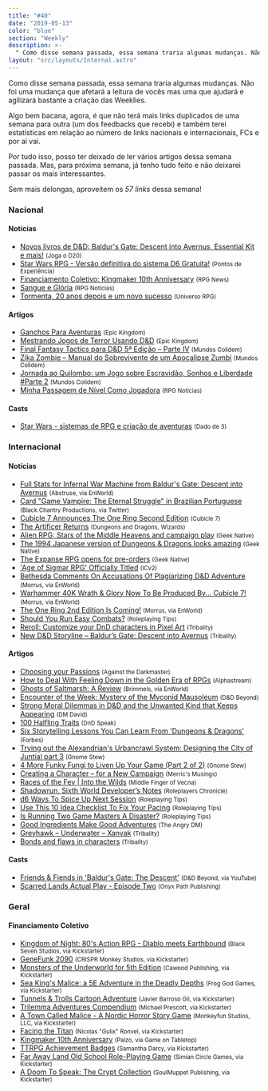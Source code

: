 ```yaml
---
title: "#40"
date: "2019-05-13"
color: "blue"
section: "Weekly"
description: >-
  " Como disse semana passada, essa semana traria algumas mudanças. Não foi uma mudança que afetará a leitura de vocês mas uma que ajudará e agilizará bastante a criação das Weeklies."
layout: "src/layouts/Internal.astro"
---
```


Como disse semana passada, essa semana traria algumas mudanças. Não foi uma mudança que afetará a leitura de vocês mas uma que ajudará e agilizará bastante a criação das Weeklies.

Algo bem bacana, agora, é que não terá mais links duplicados de uma semana para outra (um dos feedbacks que recebi) e também terei estatísticas em relação ao número de links nacionais e internacionais, FCs e por aí vai.

Por tudo isso, posso ter deixado de ler vários artigos dessa semana passada. Mas, para próxima semana, já tenho tudo feito e não deixarei passar os mais interessantes.

Sem mais delongas, aproveitem os _57 links_ dessa semana!

### Nacional

#### Notícias

- [Novos livros de D&amp;D: Baldur&#039;s Gate: Descent into Avernus, Essential Kit e mais!] <small>(Joga o D20)</small>
- [Star Wars RPG - Versão definitiva do sistema D6 Gratuita!] <small>(Pontos de Experiência)</small>
- [Financiamento Coletivo: Kingmaker 10th Anniversary] <small>(RPG News)</small>
- [Sangue e Glória] <small>(RPG Notícias)</small>
- [Tormenta, 20 anos depois e um novo sucesso] <small>(Universo RPG)</small>

#### Artigos

- [Ganchos Para Aventuras] <small>(Epic Kingdom)</small>
- [Mestrando Jogos de Terror Usando D&amp;D] <small>(Epic Kingdom)</small>
- [Final Fantasy Tactics para D&amp;D 5ª Edição – Parte IV] <small>(Mundos Colidem)</small>
- [Zika Zombie – Manual do Sobrevivente de um Apocalipse Zumbi] <small>(Mundos Colidem)</small>
- [Jornada ao Quilombo: um Jogo sobre Escravidão, Sonhos e Liberdade #Parte 2] <small>(Mundos Colidem)</small>
- [Minha Passagem de Nível Como Jogadora] <small>(RPG Notícias)</small>

#### Casts

- [Star Wars - sistemas de RPG e criação de aventuras] <small>(Dado de 3)</small>

### Internacional

#### Notícias

- [Full Stats for Infernal War Machine from Baldur&#039;s Gate: Descent into Avernus] <small>(Abstruse, via EnWorld)</small>
- [Card &quot;Game Vampire: The Eternal Struggle&quot; in Brazilian Portuguese] <small>(Black Chantry Productions, via Twitter)</small>
- [Cubicle 7 Announces The One Ring Second Edition] <small>(Cubicle 7)</small>
- [The Artificer Returns] <small>(Dungeons and Dragons, Wizards)</small>
- [Alien RPG: Stars of the Middle Heavens and campaign play] <small>(Geek Native)</small>
- [The 1994 Japanese version of Dungeons &amp; Dragons looks amazing] <small>(Geek Native)</small>
- [The Expanse RPG opens for pre-orders] <small>(Geek Native)</small>
- [&#039;Age of Sigmar RPG&#039; Officially Titled] <small>(ICv2)</small>
- [Bethesda Comments On Accusations Of Plagiarizing D&amp;D Adventure] <small>(Morrus, via EnWorld)</small>
- [Warhammer 40K Wrath &amp; Glory Now To Be Produced By... Cubicle 7!] <small>(Morrus, via EnWorld)</small>
- [The One Ring 2nd Edition Is Coming!] <small>(Morrus, via EnWorld)</small>
- [Should You Run Easy Combats?] <small>(Roleplaying Tips)</small>
- [Reroll: Customize your DnD characters in Pixel Art] <small>(Tribality)</small>
- [New D&amp;D Storyline – Baldur’s Gate: Descent into Avernus] <small>(Tribality)</small>

#### Artigos

- [Choosing your Passions] <small>(Against the Darkmaster)</small>
- [How to Deal With Feeling Down in the Golden Era of RPGs] <small>(Alphastream)</small>
- [Ghosts of Saltmarsh: A Review] <small>(Brimmels, via EnWorld)</small>
- [Encounter of the Week: Mystery of the Myconid Mausoleum] <small>(D&amp;D Beyond)</small>
- [Strong Moral Dilemmas in D&amp;D and the Unwanted Kind that Keeps Appearing] <small>(DM David)</small>
- [100 Halfling Traits] <small>(DnD Speak)</small>
- [Six Storytelling Lessons You Can Learn From &#039;Dungeons &amp; Dragons&#039;] <small>(Forbes)</small>
- [Trying out the Alexandrian&#039;s Urbancrawl System: Designing the City of Juntial part 3] <small>(Gnome Stew)</small>
- [4 More Funky Fungi to Liven Up Your Game (Part 2 of 2)] <small>(Gnome Stew)</small>
- [Creating a Character – for a New Campaign] <small>(Merric&#039;s Musings)</small>
- [Races of the Fey | Into the Wilds] <small>(Middle Finger of Vecna)</small>
- [Shadowrun, Sixth World Developer’s Notes] <small>(Roleplayers Chronicle)</small>
- [d6 Ways To Spice Up Next Session] <small>(Roleplaying Tips)</small>
- [Use This 10 Idea Checklist To Fix Your Pacing] <small>(Roleplaying Tips)</small>
- [Is Running Two Game Masters A Disaster?] <small>(Roleplaying Tips)</small>
- [Good Ingredients Make Good Adventures] <small>(The Angry DM)</small>
- [Greyhawk – Underwater – Xanvak] <small>(Tribality)</small>
- [Bonds and flaws in characters] <small>(Tribality)</small>

#### Casts

- [Friends &amp; Fiends in &#039;Baldur&#039;s Gate: The Descent&#039;] <small>(D&amp;D Beyond, via YouTube)</small>
- [Scarred Lands Actual Play - Episode Two] <small>(Onyx Path Publishing)</small>

### Geral

#### Financiamento Coletivo

- [Kingdom of Night: 80&#039;s Action RPG - Diablo meets Earthbound] <small>(Black Seven Studios, via Kickstarter)</small>
- [GeneFunk 2090] <small>(CRISPR Monkey Studios, via Kickstarter)</small>
- [Monsters of the Underworld for 5th Edition] <small>(Cawood Publishing, via Kickstarter)</small>
- [Sea King&#039;s Malice: a 5E Adventure in the Deadly Depths] <small>(Frog God Games, via Kickstarter)</small>
- [Tunnels &amp; Trolls Cartoon Adventure] <small>(Javier Barroso Gil, via Kickstarter)</small>
- [Trilemma Adventures Compendium] <small>(Michael Prescott, via Kickstarter)</small>
- [A Town Called Malice - A Nordic Horror Story Game] <small>(Monkeyfun Studios, LLC, via Kickstarter)</small>
- [Facing the Titan] <small>(Nicolas &quot;Gulix&quot; Ronvel, via Kickstarter)</small>
- [Kingmaker 10th Anniversary] <small>(Paizo, via Game on Tabletop)</small>
- [TTRPG Achievement Badges] <small>(Samantha Darcy, via Kickstarter)</small>
- [Far Away Land Old School Role-Playing Game] <small>(Simian Circle Games, via Kickstarter)</small>
- [A Doom To Speak: The Crypt Collection] <small>(SoulMuppet Publishing, via Kickstarter)</small>

[six storytelling lessons you can learn from &#039;dungeons &amp; dragons&#039;]: https://www.forbes.com/sites/goldiechan/2019/05/17/storytelling-lessons-dnd/
[novos livros de d&amp;d: baldur&#039;s gate: descent into avernus, essential kit e mais!]: https://jogaod20.blogspot.com/2019/05/DnDLive2019-1.html
[how to deal with feeling down in the golden era of rpgs]: http://alphastream.org/index.php/2019/05/17/how-to-deal-with-feeling-down-in-the-golden-era-of-rpgs/
[cubicle 7 announces the one ring second edition]: https://www.cubicle7games.com/cubicle-7-announces-the-one-ring-second-edition/
[a doom to speak: the crypt collection]: https://www.kickstarter.com/projects/soulmuppet/a-doom-to-speak-the-crypt-collection
[alien rpg: stars of the middle heavens and campaign play]: https://www.geeknative.com/65748/alien-rpg-stars-of-the-middle-heavens-and-campaign-play/
[minha passagem de nível como jogadora]: https://medium.com/rpgnoticias/minha-passagem-de-n%C3%ADvel-como-jogadora-9775d3e0505a
[scarred lands actual play - episode two]: https://www.youtube.com/watch?v=ObMJcb3BioQ
[ganchos para aventuras]: https://epickingdom.wordpress.com/2019/05/16/ganchos-para-aventuras/
[kingdom of night: 80&#039;s action rpg - diablo meets earthbound]: https://www.kickstarter.com/projects/72352007/kingdom-of-night-80s-action-rpg-diablo-meets-earth
[sea king&#039;s malice: a 5e adventure in the deadly depths]: https://www.kickstarter.com/projects/froggodgames/sea-kings-malice-a-5e-adventure-in-the-deadly-dept
[mestrando jogos de terror usando d&amp;d]: https://epickingdom.wordpress.com/2019/05/14/mestrando-jogos-de-terror-usando-dd/
[star wars rpg - versão definitiva do sistema d6 gratuita!]: http://www.pontosdeexperiencia.com.br/2015/02/star-wars-rpg-versao-definitiva-do.html
[star wars - sistemas de rpg e criação de aventuras]: https://anchor.fm/dadode3/episodes/Star-Wars---sistemas-de-RPG-e-criao-de-aventuras-e3vhvi
[financiamento coletivo: kingmaker 10th anniversary]: https://newsrpg.wordpress.com/2019/05/14/financiamento-coletivo-kingmaker-10th-anniversary/
[kingmaker 10th anniversary]: https://www.gameontabletop.com/cf194/kingmaker-10th-anniversary.html
[ttrpg achievement badges]: https://www.kickstarter.com/projects/samanthadarcy/ttrpg-achievement-badges
[encounter of the week: mystery of the myconid mausoleum]: https://www.dndbeyond.com/posts/492-encounter-of-the-week-mystery-of-the-myconid
[sangue e glória]: https://medium.com/rpgnoticias/sangue-e-glória-6b4143bc8892
[final fantasy tactics para d&amp;d 5ª edição – parte iv]: https://www.mundoscolidem.com.br/final-fantasy-tactics-para-5a-edicao-parte-iv/
[tormenta, 20 anos depois e um novo sucesso]: https://universorpg.com/bau-do-mestre/financiamentos/tormenta-20-anos-depois-e-um-novo-sucesso/
[zika zombie – manual do sobrevivente de um apocalipse zumbi]: https://www.mundoscolidem.com.br/zika-zombie/
[jornada ao quilombo: um jogo sobre escravidão, sonhos e liberdade #parte 2]: https://www.mundoscolidem.com.br/jornada-ao-quilombo-um-jogo-sobre-escravidao-sonhos-e-liberdade-parte-2/
[is running two game masters a disaster?]: https://www.roleplayingtips.com/running-games/is-running-two-game-masters-a-disaster/
[use this 10 idea checklist to fix your pacing]: https://www.roleplayingtips.com/running-games/use-this-10-idea-checklist-to-fix-your-pacing/
[should you run easy combats?]: https://www.roleplayingtips.com/combat/combat-action/should-you-run-easy-combats/
[strong moral dilemmas in d&amp;d and the unwanted kind that keeps appearing]: https://dmdavid.com/tag/strong-moral-dilemmas-in-dd-and-the-unwanted-kind-that-keeps-appearing/
[d6 ways to spice up next session]: https://www.roleplayingtips.com/running-games/d6-ways-to-spice-up-next-session/
[good ingredients make good adventures]: https://theangrygm.com/good-ingredients-good-adventures/
[100 halfling traits]: http://dndspeak.com/2019/05/100-halfling-traits/
[bonds and flaws in characters]: https://www.tribality.com/2019/05/14/bonds-and-flaws-in-characters/
[greyhawk – underwater – xanvak]: https://www.tribality.com/2019/05/15/greyhawk-underwater-syrmyr-2/
[reroll: customize your dnd characters in pixel art]: https://www.tribality.com/2019/05/15/reroll-customize-your-dnd-characters-in-pixel-art/
[new d&amp;d storyline – baldur’s gate: descent into avernus]: https://www.tribality.com/2019/05/17/new-dd-storyline-baldurs-gate-descent-into-avernus/
[the artificer returns]: http://dnd.wizards.com/articles/unearthed-arcana/artificer-returns
[trying out the alexandrian&#039;s urbancrawl system: designing the city of juntial part 3]: https://gnomestew.com/trying-out-the-alexandrians-urbancrawl-system-designing-the-city-of-juntial-part-3/
[4 more funky fungi to liven up your game (part 2 of 2)]: https://gnomestew.com/4-more-funky-fungi-to-liven-up-your-game-part-2-of-2/
[races of the fey | into the wilds]: https://mfov.magehandpress.com/2019/05/races-of-fey-into-wilds.html
[bethesda comments on accusations of plagiarizing d&amp;d adventure]: http://www.enworld.org/forum/content.php?6295-Bethesda-Comments-On-Accusations-Of-Palgiarizing-D-D-Adventure#new_tab&utm_source=rss&utm_medium=rss&utm_campaign=bethesda-comments-on-accusations-of-plagiarizing-dd-adventure
[&#039;age of sigmar rpg&#039; officially titled]: https://icv2.com/articles/news/view/43205/age-sigmar-rpg-officially-titled
[a town called malice - a nordic horror story game]: https://www.kickstarter.com/projects/monkeyfunstudios/a-town-called-malice-a-nordic-horror-story-game
[facing the titan]: https://www.kickstarter.com/projects/gulix/facing-the-titan
[monsters of the underworld for 5th edition]: https://www.kickstarter.com/projects/1875657065/monsters-of-the-underworld-for-5th-edition
[far away land old school role-playing game]: https://www.kickstarter.com/projects/305572273/far-away-land-old-school-role-playing-game
[genefunk 2090]: https://www.kickstarter.com/projects/crisprmonkey/genefunk-2090
[tunnels &amp; trolls cartoon adventure]: https://www.kickstarter.com/projects/863831334/tunnels-and-trolls-cartoon-adventure
[trilemma adventures compendium]: https://www.kickstarter.com/projects/trilemma/trilemma-adventures-compendium
[ghosts of saltmarsh: a review]: http://www.enworld.org/forum/content.php?6301-Ghosts-of-Saltmarsh-A-Review
[the 1994 japanese version of dungeons &amp; dragons looks amazing]: https://www.geeknative.com/65761/the-1994-japanese-version-of-dungeons-dragons-looks-amazing/
[the expanse rpg opens for pre-orders]: https://www.geeknative.com/65786/the-expanse-rpg-opens-for-pre-orders/
[warhammer 40k wrath &amp; glory now to be produced by... cubicle 7!]: http://www.enworld.org/forum/content.php?6310-Warhammer-40K-Wrath-Glory-Now-Tp-Be-Produced-By-Cubicle-7!
[the one ring 2nd edition is coming!]: http://www.enworld.org/forum/content.php?6315-The-One-Ring-2nd-Edition-Is-Coming!
[full stats for infernal war machine from baldur&#039;s gate: descent into avernus]: http://www.enworld.org/forum/content.php?6320-Full-Stats-for-Infernal-War-Machine
[card &quot;game vampire: the eternal struggle&quot; in brazilian portuguese]: https://twitter.com/Black_Chantry/status/1129798455646404611
[choosing your passions]: https://www.vsdarkmaster.com/2019/05/19/choosing-your-passions/
[creating a character – for a new campaign]: https://merricb.com/2019/05/19/creating-a-character-for-a-new-campaign/
[shadowrun, sixth world developer’s notes]: http://roleplayerschronicle.com/?p=50661
[friends &amp; fiends in &#039;baldur&#039;s gate: the descent&#039;]: https://www.youtube.com/watch?v=Vbh4UifImPg
